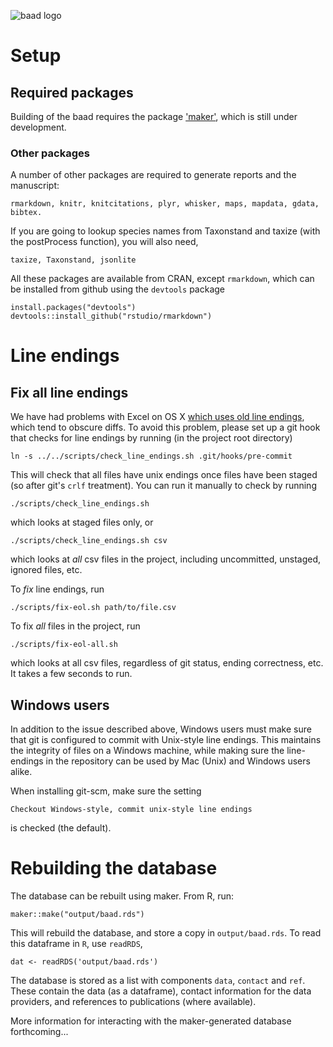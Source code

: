 ![baad logo](https://github.com/dfalster/baad/raw/master/extra/baad.png)

# Setup

## Required packages

Building of the baad requires the package ['maker'](https://github.com/richfitz/maker), which is still under development.

### Other packages

A number of other packages are required to generate reports and the manuscript:

    rmarkdown, knitr, knitcitations, plyr, whisker, maps, mapdata, gdata, bibtex.

If you are going to lookup species names from Taxonstand and taxize (with the postProcess function), you will also need,

    taxize, Taxonstand, jsonlite

All these packages are available from CRAN, except `rmarkdown`, which can be installed from github using the `devtools` package

```
install.packages("devtools")
devtools::install_github("rstudio/rmarkdown")
```

# Line endings

## Fix all line endings

We have had problems with Excel on OS X [which uses old line endings](http://developmentality.wordpress.com/2010/12/06/excel-2008-for-macs-csv-bug/), which tend to obscure diffs.  To avoid this problem, please set up a git hook that checks for line endings by running (in the project root directory)

```
ln -s ../../scripts/check_line_endings.sh .git/hooks/pre-commit
```

This will check that all files have unix endings once files have been staged (so after git's `crlf` treatment).  You can run it manually to check by running

```
./scripts/check_line_endings.sh
```

which looks at staged files only, or

```
./scripts/check_line_endings.sh csv
```

which looks at *all* csv files in the project, including uncommitted, unstaged, ignored files, etc.

To *fix* line endings, run

```
./scripts/fix-eol.sh path/to/file.csv
```
To fix *all* files in the project, run

```
./scripts/fix-eol-all.sh
```

which looks at all csv files, regardless of git status, ending correctness, etc.  It takes a few seconds to run.

## Windows users

In addition to the issue described above, Windows users must make sure that git is configured to commit with Unix-style line endings. This maintains the integrity of files on a Windows machine, while making sure the line-endings in the repository can be used by Mac (Unix) and Windows users alike.

When installing git-scm, make sure the setting

    Checkout Windows-style, commit unix-style line endings

is checked (the default).


# Rebuilding the database

The database can be rebuilt using maker. From R, run:

```
maker::make("output/baad.rds")
````

This will rebuild the database, and store a copy in `output/baad.rds`. To read this dataframe in `R`, use `readRDS`,

```
dat <- readRDS('output/baad.rds')
```

The database is stored as a list with components `data`, `contact` and `ref`. These contain the data (as a dataframe), contact information for the data providers, and references to publications (where available).

More information for interacting with the maker-generated database forthcoming...
